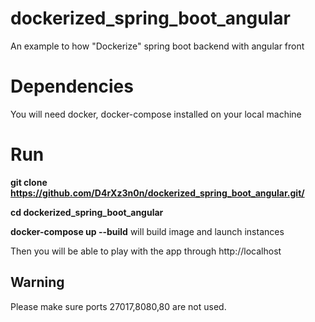 # dockerized_spring_boot_angular
An example to how "Dockerize" spring boot backend with angular front
# Dependencies
You will need docker, docker-compose installed on your local machine
# Run
**git clone  https://github.com/D4rXz3n0n/dockerized_spring_boot_angular.git/**

**cd dockerized_spring_boot_angular**

**docker-compose up --build** will build image and launch instances

Then you will be able to play with the app through http://localhost

## Warning
Please make sure ports 27017,8080,80 are not used.
